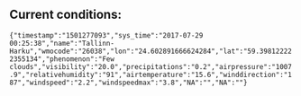 ## Current conditions: 
 ``` {"timestamp":"1501277093","sys_time":"2017-07-29 00:25:38","name":"Tallinn-Harku","wmocode":"26038","lon":"24.602891666624284","lat":"59.398122222355134","phenomenon":"Few clouds","visibility":"20.0","precipitations":"0.2","airpressure":"1007.9","relativehumidity":"91","airtemperature":"15.6","winddirection":"187","windspeed":"2.2","windspeedmax":"3.8","NA":"","NA":""} ```
